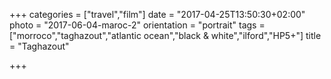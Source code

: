 +++
categories = ["travel","film"]
date = "2017-04-25T13:50:30+02:00"
photo = "2017-06-04-maroc-2"
orientation = "portrait"
tags = ["morroco","taghazout","atlantic ocean","black & white","ilford","HP5+"]
title = "Taghazout"

+++
